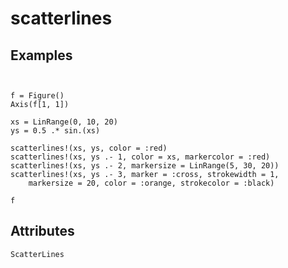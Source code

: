 # scatterlines


## Examples

```@figure


f = Figure()
Axis(f[1, 1])

xs = LinRange(0, 10, 20)
ys = 0.5 .* sin.(xs)

scatterlines!(xs, ys, color = :red)
scatterlines!(xs, ys .- 1, color = xs, markercolor = :red)
scatterlines!(xs, ys .- 2, markersize = LinRange(5, 30, 20))
scatterlines!(xs, ys .- 3, marker = :cross, strokewidth = 1,
    markersize = 20, color = :orange, strokecolor = :black)

f
```

## Attributes

```@attrdocs
ScatterLines
```